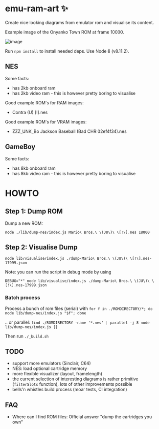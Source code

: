 # emu-ram-art :sparkles:

Create nice looking diagrams from emulator rom and visualise its content.

Example image of the Onyanko Town ROM at frame 10000.

![image](/examples/example.png)


Run `npm install` to install needed deps. Use Node 8 (v8.11.2).

## NES

Some facts:
- has 2kb onboard ram
- has 2kb video ram - this is however pretty boring to visualise

Good example ROM's for RAM images:
- Contra (U) [!].nes

Good example ROM's for VRAM images:
- ZZZ_UNK_Bo Jackson Baseball (Bad CHR 02ef4f34).nes

## GameBoy

Some facts:
- has 8kb onboard ram
- has 8kb video ram - this is however pretty boring to visualise

# HOWTO

## Step 1: Dump ROM

Dump a new ROM:

```
node ./lib/dump-nes/index.js Mario\ Bros.\ \(JU\)\ \[!\].nes 18000
```

## Step 2: Visualise Dump

```
node lib/visualise/index.js ./dump-Mario\ Bros.\ \(JU\)\ \[!\].nes-17999.json
```

Note: you can run the script in debug mode by using

```
DEBUG="*" node lib/visualise/index.js ./dump-Mario\ Bros.\ \(JU\)\ \[!\].nes-17999.json
```

### Batch process

Process a bunch of rom files (serial) with
`for f in ./ROMDIRECTORY/*; do node lib/dump-nes/index.js "$f"; done`

.. or parallel:
`find ./ROMDIRECTORY -name '*.nes' | parallel -j 8 node lib/dump-nes/index.js {}`

Then run `./_build.sh`

## TODO

- support more emulators (Sinclair, C64)
- NES: load optional cartridge memory
- more flexible visualizer (layout, framelength)
- the current selection of interesting diagrams is rather primitive (`filterSlots` function), lots of other improvements possible
- bells'n whistles build process (moar tests, CI integration)

## FAQ

- Where can I find ROM files: Official answer "dump the cartridges you own"
